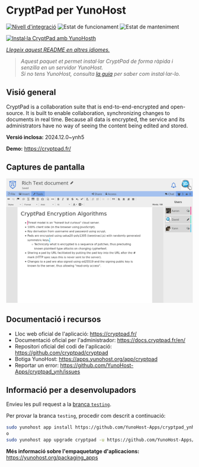 <!--
N.B.: Aquest README ha estat generat automàticament per <https://github.com/YunoHost/apps/tree/master/tools/readme_generator>
NO s'ha de modificar manualment.
-->

# CryptPad per YunoHost

[![Nivell d'integració](https://apps.yunohost.org/badge/integration/cryptpad)](https://ci-apps.yunohost.org/ci/apps/cryptpad/)
![Estat de funcionament](https://apps.yunohost.org/badge/state/cryptpad)
![Estat de manteniment](https://apps.yunohost.org/badge/maintained/cryptpad)

[![Instal·la CryptPad amb YunoHosth](https://install-app.yunohost.org/install-with-yunohost.svg)](https://install-app.yunohost.org/?app=cryptpad)

*[Llegeix aquest README en altres idiomes.](./ALL_README.md)*

> *Aquest paquet et permet instal·lar CryptPad de forma ràpida i senzilla en un servidor YunoHost.*  
> *Si no tens YunoHost, consulta [la guia](https://yunohost.org/install) per saber com instal·lar-lo.*

## Visió general

CryptPad is a collaboration suite that is end-to-end-encrypted and open-source. It is built to enable collaboration, synchronizing changes to documents in real time. Because all data is encrypted, the service and its administrators have no way of seeing the content being edited and stored.

**Versió inclosa:** 2024.12.0~ynh5

**Demo:** <https://cryptpad.fr/>

## Captures de pantalla

![Captures de pantalla de CryptPad](./doc/screenshots/screenshot.png)

## Documentació i recursos

- Lloc web oficial de l'aplicació: <https://cryptpad.fr/>
- Documentació oficial per l'administrador: <https://docs.cryptpad.fr/en/>
- Repositori oficial del codi de l'aplicació: <https://github.com/cryptpad/cryptpad>
- Botiga YunoHost: <https://apps.yunohost.org/app/cryptpad>
- Reportar un error: <https://github.com/YunoHost-Apps/cryptpad_ynh/issues>

## Informació per a desenvolupadors

Envieu les pull request a la [branca `testing`](https://github.com/YunoHost-Apps/cryptpad_ynh/tree/testing).

Per provar la branca `testing`, procedir com descrit a continuació:

```bash
sudo yunohost app install https://github.com/YunoHost-Apps/cryptpad_ynh/tree/testing --debug
o
sudo yunohost app upgrade cryptpad -u https://github.com/YunoHost-Apps/cryptpad_ynh/tree/testing --debug
```

**Més informació sobre l'empaquetatge d'aplicacions:** <https://yunohost.org/packaging_apps>
